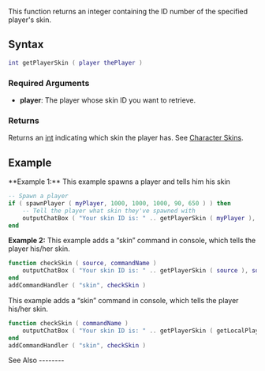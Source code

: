 This function returns an integer containing the ID number of the specified player's skin.

Syntax
------

``` lua
int getPlayerSkin ( player thePlayer )
```

### Required Arguments

-   **player**: The player whose skin ID you want to retrieve.

### Returns

Returns an [int](/docs/int.md "wikilink") indicating which skin the player has. See [Character Skins](/Character_Skins.md "wikilink").

Example
-------

<section name="Server" class="server " show="true">
**Example 1:** This example spawns a player and tells him his skin

``` lua
-- Spawn a player 
if ( spawnPlayer ( myPlayer, 1000, 1000, 1000, 90, 650 ) ) then
    -- Tell the player what skin they've spawned with
    outputChatBox ( "Your skin ID is: " .. getPlayerSkin ( myPlayer ), myPlayer )
end
```

**Example 2:** This example adds a “skin” command in console, which tells the player his/her skin.

``` lua
function checkSkin ( source, commandName )
    outputChatBox ( "Your skin ID is: " .. getPlayerSkin ( source ), source )
end
addCommandHandler ( "skin", checkSkin )
```

</section>
<section name="Client" class="client" show="true">
This example adds a “skin” command in console, which tells the player his/her skin.

``` lua
function checkSkin ( commandName )
    outputChatBox ( "Your skin ID is: " .. getPlayerSkin ( getLocalPlayer() ) )
end
addCommandHandler ( "skin", checkSkin )
```

</section>
See Also
--------
